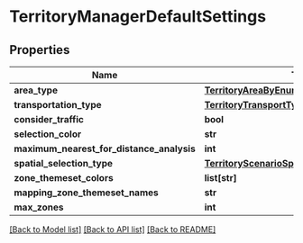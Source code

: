 # TerritoryManagerDefaultSettings

## Properties
Name | Type | Description | Notes
------------ | ------------- | ------------- | -------------
**area_type** | [**TerritoryAreaByEnum**](TerritoryAreaByEnum.md) |  | [optional] 
**transportation_type** | [**TerritoryTransportTypeEnum**](TerritoryTransportTypeEnum.md) |  | [optional] 
**consider_traffic** | **bool** |  | [optional] 
**selection_color** | **str** |  | [optional] 
**maximum_nearest_for_distance_analysis** | **int** |  | [optional] 
**spatial_selection_type** | [**TerritoryScenarioSpatialSelectionTypeEnum**](TerritoryScenarioSpatialSelectionTypeEnum.md) |  | [optional] 
**zone_themeset_colors** | **list[str]** |  | [optional] 
**mapping_zone_themeset_names** | **str** |  | [optional] 
**max_zones** | **int** |  | [optional] 

[[Back to Model list]](../README.md#documentation-for-models) [[Back to API list]](../README.md#documentation-for-api-endpoints) [[Back to README]](../README.md)

